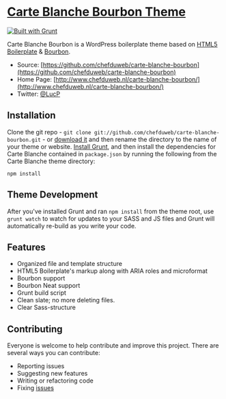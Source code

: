 # [Carte Blanche Bourbon Theme](http://www.chefduweb.nl/carte-blanche-bourbon)

[![Built with Grunt](https://cdn.gruntjs.com/builtwith.png)](http://gruntjs.com/)

Carte Blanche Bourbon is a WordPress boilerplate theme based on [HTML5 Boilerplate](http://html5boilerplate.com/) & [Bourbon](http://bourbon.io/). 

* Source: [https://github.com/chefduweb/carte-blanche-bourbon](https://github.com/chefduweb/carte-blanche-bourbon)
* Home Page: [http://www.chefduweb.nl/carte-blanche-bourbon/](http://www.chefduweb.nl/carte-blanche-bourbon/)
* Twitter: [@LucP](https://twitter.com/LucP)

## Installation

Clone the git repo - `git clone git://github.com/chefduweb/carte-blanche-bourbon.git` - or [download it](https://github.com/chefduweb/carte-blanche-bourbon/zipball/master) and then rename the directory to the name of your theme or website. [Install Grunt](http://gruntjs.com/getting-started), and then install the dependencies for Carte Blanche contained in `package.json` by running the following from the Carte Blanche theme directory:

```
npm install
```

## Theme Development

After you've installed Grunt and ran `npm install` from the theme root, use `grunt watch` to watch for updates to your SASS and JS files and Grunt will automatically re-build as you write your code.


## Features

* Organized file and template structure
* HTML5 Boilerplate's markup along with ARIA roles and microformat
* Bourbon support
* Bourbon Neat support
* Grunt build script
* Clean slate; no more deleting files.
* Clear Sass-structure


## Contributing

Everyone is welcome to help contribute and improve this project. There are several ways you can contribute:

* Reporting issues
* Suggesting new features
* Writing or refactoring code
* Fixing [issues](https://github.com/chefduweb/carte-blanche-bourbon/issues)
